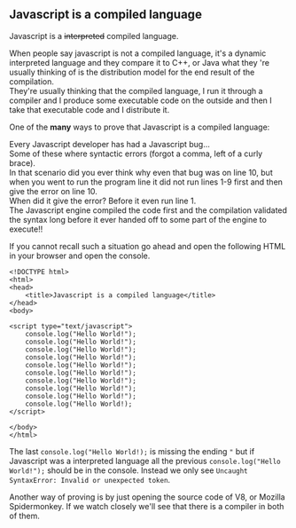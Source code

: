 ## Javascript is a compiled language

Javascript is a ~~interpreted~~ compiled language.

When people say javascript is not a compiled language, it's a dynamic interpreted language and they compare it to C++, or Java what they 're usually thinking of is the distribution model for the end result of the compilation.  
They're usually thinking that the compiled language, I run it through a compiler and I produce some executable code on the outside and then I take that executable code and I distribute it.

One of the **many** ways to prove that Javascript is a compiled language:

Every Javascript developer has had a Javascript bug...  
Some of these where syntactic errors (forgot a comma, left of a curly brace).  
In that scenario did you ever think why even that bug was on line 10, but when you went to run the program line it did not run lines 1-9 first and then give the error on line 10.  
When did it give the error? Before it even run line 1.  
The Javascript engine compiled the code first and the compilation validated the syntax long before it ever handed off to some part of the engine to execute!!

If you cannot recall such a situation go ahead and open the following HTML in your browser and open the console.

```
<!DOCTYPE html>
<html>
<head>
	<title>Javascript is a compiled language</title>
</head>
<body>

<script type="text/javascript">
	console.log("Hello World!");
	console.log("Hello World!");
	console.log("Hello World!");
	console.log("Hello World!");
	console.log("Hello World!");
	console.log("Hello World!");
	console.log("Hello World!");
	console.log("Hello World!");
	console.log("Hello World!");
	console.log("Hello World!);
</script>

</body>
</html>
```

The last `console.log("Hello World!);` is missing the ending `"` but if Javascript was a interpreted language all the previous `console.log("Hello World!");` should be in the console. Instead we only see `Uncaught SyntaxError: Invalid or unexpected token`.

Another way of proving is by just opening the source code of V8, or Mozilla Spidermonkey.
If we watch closely we'll see that there is a compiler in both of them.
